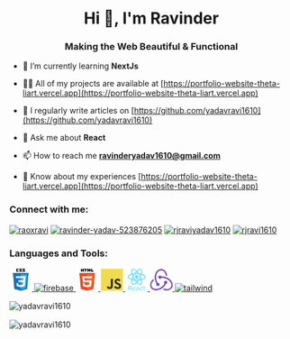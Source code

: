 <h1 align="center">Hi 👋, I'm Ravinder</h1>
<h3 align="center">Making the Web Beautiful & Functional</h3>

- 🌱 I’m currently learning **NextJs**

- 👨‍💻 All of my projects are available at [https://portfolio-website-theta-liart.vercel.app](https://portfolio-website-theta-liart.vercel.app)

- 📝 I regularly write articles on [https://github.com/yadavravi1610](https://github.com/yadavravi1610)

- 💬 Ask me about **React**

- 📫 How to reach me **ravinderyadav1610@gmail.com**

- 📄 Know about my experiences [https://portfolio-website-theta-liart.vercel.app](https://portfolio-website-theta-liart.vercel.app)

<h3 align="left">Connect with me:</h3>
<p align="left">
<a href="https://twitter.com/raoxravi" target="blank"><img align="center" src="https://raw.githubusercontent.com/rahuldkjain/github-profile-readme-generator/master/src/images/icons/Social/twitter.svg" alt="raoxravi" height="30" width="40" /></a>
<a href="https://linkedin.com/in/ravinder-yadav-523876205" target="blank"><img align="center" src="https://raw.githubusercontent.com/rahuldkjain/github-profile-readme-generator/master/src/images/icons/Social/linked-in-alt.svg" alt="ravinder-yadav-523876205" height="30" width="40" /></a>
<a href="https://fb.com/rjraviyadav1610" target="blank"><img align="center" src="https://raw.githubusercontent.com/rahuldkjain/github-profile-readme-generator/master/src/images/icons/Social/facebook.svg" alt="rjraviyadav1610" height="30" width="40" /></a>
<a href="https://instagram.com/rjravi1610" target="blank"><img align="center" src="https://raw.githubusercontent.com/rahuldkjain/github-profile-readme-generator/master/src/images/icons/Social/instagram.svg" alt="rjravi1610" height="30" width="40" /></a>
</p>

<h3 align="left">Languages and Tools:</h3>
<p align="left"> <a href="https://www.w3schools.com/css/" target="_blank" rel="noreferrer"> <img src="https://raw.githubusercontent.com/devicons/devicon/master/icons/css3/css3-original-wordmark.svg" alt="css3" width="40" height="40"/> </a> <a href="https://firebase.google.com/" target="_blank" rel="noreferrer"> <img src="https://www.vectorlogo.zone/logos/firebase/firebase-icon.svg" alt="firebase" width="40" height="40"/> </a> <a href="https://www.w3.org/html/" target="_blank" rel="noreferrer"> <img src="https://raw.githubusercontent.com/devicons/devicon/master/icons/html5/html5-original-wordmark.svg" alt="html5" width="40" height="40"/> </a> <a href="https://developer.mozilla.org/en-US/docs/Web/JavaScript" target="_blank" rel="noreferrer"> <img src="https://raw.githubusercontent.com/devicons/devicon/master/icons/javascript/javascript-original.svg" alt="javascript" width="40" height="40"/> </a> <a href="https://reactjs.org/" target="_blank" rel="noreferrer"> <img src="https://raw.githubusercontent.com/devicons/devicon/master/icons/react/react-original-wordmark.svg" alt="react" width="40" height="40"/> </a> <a href="https://redux.js.org" target="_blank" rel="noreferrer"> <img src="https://raw.githubusercontent.com/devicons/devicon/master/icons/redux/redux-original.svg" alt="redux" width="40" height="40"/> </a> <a href="https://tailwindcss.com/" target="_blank" rel="noreferrer"> <img src="https://www.vectorlogo.zone/logos/tailwindcss/tailwindcss-icon.svg" alt="tailwind" width="40" height="40"/> </a> </p>

<p><img align="center" src="https://github-readme-stats.vercel.app/api/top-langs?username=yadavravi1610&show_icons=true&locale=en&layout=compact" alt="yadavravi1610" /></p>

<p><img align="center" src="https://github-readme-streak-stats.herokuapp.com/?user=yadavravi1610&" alt="yadavravi1610" /></p>
